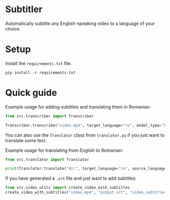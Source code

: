 # Subtitler
Automatically subtitle any English-speaking video to a language of your choice.

# Setup
Install the `requirements.txt` file.

```
pip install -r requirements.txt
```

# Quick guide
Example usage for adding subtitles and translating them in Romanian:
```py
from src.transcriber import Transcriber

Transcriber.transcribe("video.mp4", target_language="ro", model_type="base")
```

You can also use the `Translator` class from `translator.py` if you just want to translate some text.

Example usage for translating from English to Romanian:
```py
from src.translator import Translator

print(Translator.translate("Hi!", target_language="ro", source_language="en"))
```

If you have generated a `.srt` file and just want to add subtitles:
```py
from src.video_utils import create_video_with_subtitles
create_video_with_subtitles("video.mp4", "output.srt", "video_subtitled.mp4")
```
